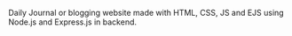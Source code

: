 Daily Journal or blogging website made with HTML, CSS, JS and EJS using Node.js and Express.js in backend.
